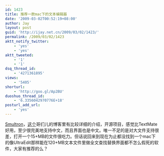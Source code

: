 ```yaml
---
id: 1423
title: 推荐一款mac下的文本编辑器
date: '2009-03-02T00:52:19+08:00'
author: Jay
layout: post
guid: 'http://ijay.net.cn/2009/03/02/1423/'
permalink: /2009/03/02/1423
aktt_notify_twitter:
    - 'yes'
    - 'yes'
aktt_tweeted:
    - '1'
    - '1'
dsq_thread_id:
    - '4271361895'
views:
    - '5405'
shorturl:
    - 'http://goo.gl/Ap2BU'
duoshuo_thread_id:
    - '6.3356042970776E+18'
posturl_add_url:
    - 'yes'
---
```


<a href="http://sourceforge.net/projects/smultron/" target="_blank" rel="noopener">Smultron</a>，<a href="http://www.wu-jiang.com/?p=66" target="_blank" rel="noopener">这个</a>哥们儿的博客里有比较详细的介绍，开源项目，感觉比TextMate好用，至少很完美地支持中文，而且界面也是中文。唯一不足的是对大文件支持很差，打开一个15+MB的文件很吃力。但话说回来到现在为止都没找到一个mac下的像UltraEdit那样能在120+MB文本文件里做全文查找替换界面都不怎么假死的软件，大家有推荐的么？